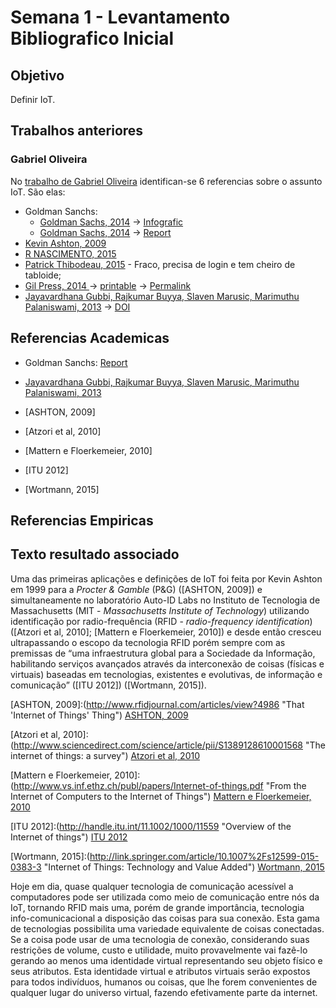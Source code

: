 # Semana 1 - Levantamento Bibliografico Inicial

## Objetivo

Definir IoT.

## Trabalhos anteriores

### Gabriel Oliveira

No [trabalho de Gabriel Oliveira](https://github.com/gabrielboliveira/Monografia-Peacon)
identifican-se 6 referencias sobre o assunto IoT. São elas:

- Goldman Sanchs:
	- [Goldman Sachs, 2014](http://www.goldmansachs.com/our-thinking/pages/internet-of-things/)
-> [Infografic ](http://www.goldmansachs.com/our-thinking/pages/internet-of-things/infographic-800x3188.png)
	- [Goldman Sachs, 2014](http://www.goldmansachs.com/our-thinking/pages/internet-of-things/)
-> [Report](http://www.goldmansachs.com/our-thinking/outlook/internet-of-things/iot-report.pdf)
- [Kevin Ashton, 2009](http://www.rfidjournal.com/articles/view?4986)
- [R NASCIMENTO, 2015](http://computerworld.com.br/negocios/2015/03/12/o-que-de-fato-e-internet-das-coisas-e-que-revolucao-ela-pode-trazer)
- [Patrick Thibodeau, 2015](http://computerworld.com.br/um-em-cada-cinco-desenvolvedores-ja-trabalham-em-projetos-de-iot) - Fraco, precisa de login e tem cheiro de tabloide;
- [Gil Press, 2014 ](http://www.forbes.com/sites/gilpress/2014/08/18/its-official-the-internet-of-things-takes-over-big-data-as-the-most-hyped-technology/#4fe9598e1aaa) -> [printable](http://www.forbes.com/sites/gilpress/2014/08/18/its-official-the-internet-of-things-takes-over-big-data-as-the-most-hyped-technology/print/) -> [Permalink](http://onforb.es/1ricSSH)
- [Jayavardhana Gubbi, Rajkumar Buyya, Slaven Marusic, Marimuthu Palaniswami, 2013] -> [DOI](http://dx.doi.org/10.1016/j.future.2013.01.010)

## Referencias Academicas

- Goldman Sanchs: [Report](http://www.goldmansachs.com/our-thinking/outlook/internet-of-things/iot-report.pdf)
- [Jayavardhana Gubbi, Rajkumar Buyya, Slaven Marusic, Marimuthu Palaniswami, 2013]

- [ASHTON, 2009]
- [Atzori et al, 2010]
- [Mattern e Floerkemeier, 2010]
- [ITU 2012]
- [Wortmann, 2015]



[Jayavardhana Gubbi, Rajkumar Buyya, Slaven Marusic, Marimuthu Palaniswami, 2013]:(http://www.sciencedirect.com/science/article/pii/S0167739X13000241)

## Referencias Empiricas

## Texto resultado associado

Uma das primeiras aplicações e definições de IoT foi feita por Kevin Ashton em
1999 para a *Procter & Gamble* (P&G) ([ASHTON, 2009]) e simultaneamente no
laboratório Auto-ID Labs no Instituto de Tecnologia de Massachusetts (MIT -
*Massachusetts Institute of Technology*) utilizando identificação por
radio-frequência (RFID - *radio-frequency identification*) ([Atzori et al,
2010]; [Mattern e Floerkemeier, 2010]) e desde então cresceu ultrapassando o
escopo da tecnologia RFID porém sempre com as premissas de “uma infraestrutura
global para a Sociedade da Informação, habilitando serviços avançados através da
interconexão de coisas (físicas e virtuais) baseadas em tecnologias, existentes
e evolutivas, de informação e comunicação” ([ITU 2012]) ([Wortmann, 2015]).

[ASHTON, 2009]:(<http://www.rfidjournal.com/articles/view?4986> "That 'Internet of Things' Thing")
[ASHTON, 2009](<http://www.rfidjournal.com/articles/view?4986> "That 'Internet of Things' Thing")

[Atzori et al, 2010]:(<http://www.sciencedirect.com/science/article/pii/S1389128610001568> "The internet of things: a survey")
[Atzori et al, 2010](<http://www.sciencedirect.com/science/article/pii/S1389128610001568> "The internet of things: a survey")

[Mattern e Floerkemeier, 2010]:(<http://www.vs.inf.ethz.ch/publ/papers/Internet-of-things.pdf> "From the Internet of Computers to the Internet of Things")
[Mattern e Floerkemeier, 2010](<http://www.vs.inf.ethz.ch/publ/papers/Internet-of-things.pdf> "From the Internet of Computers to the Internet of Things")

[ITU 2012]:(<http://handle.itu.int/11.1002/1000/11559> "Overview of the Internet of things")
[ITU 2012](<http://handle.itu.int/11.1002/1000/11559> "Overview of the Internet of things")

[Wortmann, 2015]:(<http://link.springer.com/article/10.1007%2Fs12599-015-0383-3> "Internet of Things: Technology and Value Added")
[Wortmann, 2015](<http://link.springer.com/article/10.1007%2Fs12599-015-0383-3> "Internet of Things: Technology and Value Added")

Hoje em dia, quase qualquer tecnologia de comunicação acessível a computadores
pode ser utilizada como meio de comunicação entre nós da IoT, tornando RFID mais
uma, porém de grande importância, tecnologia info-comunicacional a disposição
das coisas para sua conexão. Esta gama de tecnologias possibilita uma variedade
equivalente de coisas conectadas. Se a coisa pode usar de uma tecnologia de
conexão, considerando suas restrições de volume, custo e utilidade, muito
provavelmente vai fazê-lo gerando ao menos uma identidade virtual representando
seu objeto físico e seus atributos. Esta identidade virtual e atributos virtuais
serão expostos para todos indivíduos, humanos ou coisas, que lhe forem
convenientes de qualquer lugar do universo virtual, fazendo efetivamente parte
da internet.
